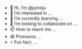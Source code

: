 - 👋 Hi, I’m @junniju
- 👀 I’m interested in ...
- 🌱 I’m currently learning ...
- 💞️ I’m looking to collaborate on ...
- 📫 How to reach me ...
- 😄 Pronouns: ...
- ⚡ Fun fact: ...

<!---
junniju/junniju is a ✨ special ✨ repository because its `README.md` (this file) appears on your GitHub profile.
You can click the Preview link to take a look at your changes.
--->

